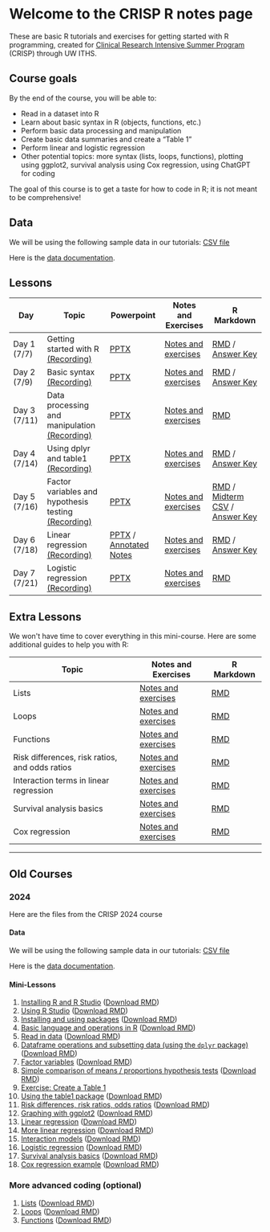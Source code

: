# Welcome to the CRISP R notes page

These are basic R tutorials and exercises for getting started with R programming, created for [Clinical Research Intensive Summer Program](https://www.iths.org/education/professional-development/crisp/) (CRISP) through UW ITHS.

## Course goals 

By the end of the course, you will be able to: 
* Read in a dataset into R 
* Learn about basic syntax in R (objects, functions, etc.) 
* Perform basic data processing and manipulation
* Create basic data summaries and create a “Table 1”
* Perform linear and logistic regression 
* Other potential topics: more syntax (lists, loops, functions), plotting using ggplot2, survival analysis using Cox regression, using ChatGPT for coding

The goal of this course is to get a taste for how to code in R; it is not meant to be comprehensive! 

## Data 

We will be using the following sample data in our tutorials: 
[CSV file](https://jpspeng.github.io/crisp_notes/pages/crisp-2024-sample100.csv) 

Here is the [data documentation](https://jpspeng.github.io/crisp_notes/pages/Crisp-2024-sample100-dictionary.pdf). 

## Lessons 

| Day | Topic | Powerpoint | Notes and Exercises | R Markdown |
|----------|----------|----------| ----------| ----------|
| Day 1 (7/7) | Getting started with R [(Recording)](https://washington.zoom.us/rec/share/xS-0EjKlYLbrXihW4LUw2dfitoVJZC6hYPbovslDAdrZYxuVbMr-ei9P-UIbXXcT._mrf8OTTY1USV9k-?startTime=1751949750000)   | [PPTX](https://jpspeng.github.io/crisp_notes/powerpoints_2025/crisp_2025_R_day1.pptx)     | [Notes and exercises](https://jpspeng.github.io/crisp_notes/notebooks_2025/crisp_2025_day1.html)     | [RMD](https://jpspeng.github.io/crisp_notes/notebooks_2025/crisp_2025_day1.Rmd) / [Answer Key](https://jpspeng.github.io/crisp_notes/notebooks_2025/crisp_2025_day1_answers.Rmd)   |
| Day 2 (7/9)    | Basic syntax [(Recording)](https://washington.zoom.us/rec/share/3TGMegNu_lK2Dd5tyS-Rz42N5xwQ95UHwrj-BAjpd7EHx6OMhGSh-9sAVuHDVJjH.j8ANygOalg7KPjnn)     | [PPTX](https://jpspeng.github.io/crisp_notes/powerpoints_2025/crisp_2025_R_day2.pptx)     | [Notes and exercises](https://jpspeng.github.io/crisp_notes/notebooks_2025/crisp_2025_day2.html)   | [RMD](https://jpspeng.github.io/crisp_notes/notebooks_2025/crisp_2025_day2.Rmd) / [Answer Key](https://jpspeng.github.io/crisp_notes/notebooks_2025/crisp_2025_day2_answers.Rmd)   |
| Day 3 (7/11)    | Data processing and manipulation [(Recording)](https://washington.zoom.us/rec/share/iREzt3feeubSgfDnwPSooL2uulQ38uuGAxV6O7K1_WnQOsxsU79myFAnfv2aJzkb.d7PXEiySnDNYhEoB)    | [PPTX](https://jpspeng.github.io/crisp_notes/powerpoints_2025/crisp_2025_R_day3.pptx)    | [Notes and exercises](https://jpspeng.github.io/crisp_notes/notebooks_2025/crisp_2025_day3.html)      | [RMD](https://jpspeng.github.io/crisp_notes/notebooks_2025/crisp_2025_day3.Rmd)    |
| Day 4 (7/14)    | Using dplyr and table1 [(Recording)](https://washington.zoom.us/rec/share/qb7InVbXLbX2jTmUGWtA-VSRQWsEoTy5hm65g_Aq0_dViOL98r3w51N5KhadBiZi.46iJ7LS8OIndrY-B)   | [PPTX](https://jpspeng.github.io/crisp_notes/powerpoints_2025/crisp_2025_R_day4.pptx)    | [Notes and exercises](https://jpspeng.github.io/crisp_notes/notebooks_2025/crisp_2025_day4.html)      | [RMD](https://jpspeng.github.io/crisp_notes/notebooks_2025/crisp_2025_day4.Rmd) / [Answer Key](https://jpspeng.github.io/crisp_notes/notebooks_2025/crisp_2025_day4_answers.Rmd)    |
| Day 5 (7/16)    | Factor variables and hypothesis testing [(Recording)](https://washington.zoom.us/rec/share/MyCyY2KQsGZ3lqbK_19wjuO70VAMJ4lyxjRO-SyTylg9Amo7Po1oPVbGscSOkyXj.weZugf2Owmpmt8zN)  | [PPTX](https://jpspeng.github.io/crisp_notes/powerpoints_2025/crisp_2025_R_day5.pptx)    | [Notes and exercises](https://jpspeng.github.io/crisp_notes/notebooks_2025/crisp_2025_day5.html)      | [RMD](https://jpspeng.github.io/crisp_notes/notebooks_2025/crisp_2025_day5.Rmd) / [Midterm CSV](https://jpspeng.github.io/crisp_notes/notebooks_2025/midterm_practicum_sample.csv) / [Answer Key](https://jpspeng.github.io/crisp_notes/notebooks_2025/crisp_2025_day5_answers.Rmd)   |
| Day 6 (7/18)    | Linear regression [(Recording)](https://washington.zoom.us/rec/share/jm8RgqOqjwTqWijwHUjD94SHKPdyrh8mu7CkxD5v44sVKfQeOlC7I1GIvnI7OyY.T6PZQ_VMFsw3-6_K) | [PPTX](https://jpspeng.github.io/crisp_notes/powerpoints_2025/crisp_2025_R_day6.pptx) / [Annotated Notes](https://jpspeng.github.io/crisp_notes/powerpoints_2025/crisp_2025_R_day6_annotated.pdf)    | [Notes and exercises](https://jpspeng.github.io/crisp_notes/notebooks_2025/crisp_2025_day6.html)      | [RMD](https://jpspeng.github.io/crisp_notes/notebooks_2025/crisp_2025_day6.Rmd) / [Answer Key](https://jpspeng.github.io/crisp_notes/notebooks_2025/crisp_2025_day6_answers.Rmd)    |
| Day 7 (7/21)    | Logistic regression [(Recording)](https://washington.zoom.us/rec/share/1amS8_sK7F8NwDTwr79SU1bapit5imbRowJ_-bFBW1mIxXqoGltddtXzicG8l4hu.eb3t432KdQAPMB7y) | [PPTX](https://jpspeng.github.io/crisp_notes/powerpoints_2025/crisp_2025_R_day7.pptx)    | [Notes and exercises](https://jpspeng.github.io/crisp_notes/notebooks_2025/crisp_2025_day7.html)      | [RMD](https://jpspeng.github.io/crisp_notes/notebooks_2025/crisp_2025_day7.Rmd)    |



## Extra Lessons 

We won't have time to cover everything in this mini-course. Here are some additional guides to help you with R: 

| Topic | Notes and Exercises | R Markdown |
|----------| ----------| ----------|
| Lists | [Notes and exercises](https://jpspeng.github.io/crisp_notes/pages/lists.html)| [RMD](https://jpspeng.github.io/crisp_notes/pages/lists.Rmd)|
| Loops | [Notes and exercises](https://jpspeng.github.io/crisp_notes/pages/loops.html)| [RMD](https://jpspeng.github.io/crisp_notes/pages/loops.Rmd)|
| Functions | [Notes and exercises](https://jpspeng.github.io/crisp_notes/pages/functions.html) | [RMD](https://jpspeng.github.io/crisp_notes/pages/functions.Rmd)|
| Risk differences, risk ratios, and odds ratios | [Notes and exercises](https://jpspeng.github.io/crisp_notes/pages/risk_differences.html)| [RMD](https://jpspeng.github.io/crisp_notes/pages/risk_differences.Rmd)|
| Interaction terms in linear regression | [Notes and exercises](https://jpspeng.github.io/crisp_notes/pages/interaction_term.html)| [RMD](https://jpspeng.github.io/crisp_notes/pages/interaction_term.Rmd)|
| Survival analysis basics | [Notes and exercises](https://jpspeng.github.io/crisp_notes/pages/survival_analysis.html)| [RMD](https://jpspeng.github.io/crisp_notes/pages/survival_analysis.Rmd)|
| Cox regression | [Notes and exercises](https://jpspeng.github.io/crisp_notes/pages/cox_regression.html)| [RMD](https://jpspeng.github.io/crisp_notes/pages/cox_regression.Rmd)|




--- 

## Old Courses 

### 2024 

Here are the files from the CRISP 2024 course 

#### Data 

We will be using the following sample data in our tutorials: 
[CSV file](https://jpspeng.github.io/crisp_notes/pages/crisp-2024-sample100.csv) 

Here is the [data documentation](https://jpspeng.github.io/crisp_notes/pages/Crisp-2024-sample100-dictionary.pdf). 

#### Mini-Lessons 

1. [Installing R and R Studio](https://jpspeng.github.io/crisp_notes/pages/installing_R.html) ([Download RMD](https://jpspeng.github.io/crisp_notes/pages/installing_R.Rmd))
2. [Using R Studio](https://jpspeng.github.io/crisp_notes/pages/r_studio_r_markdown.html) ([Download RMD](https://jpspeng.github.io/crisp_notes/pages/r_studio_r_markdown.Rmd))
3. [Installing and using packages](https://jpspeng.github.io/crisp_notes/pages/installing_packages.html) ([Download RMD](https://jpspeng.github.io/crisp_notes/pages/installing_packages.Rmd))
4. [Basic language and operations in R](https://jpspeng.github.io/crisp_notes/pages/some_language.html) ([Download RMD](https://jpspeng.github.io/crisp_notes/pages/some_language.Rmd))
5. [Read in data](https://jpspeng.github.io/crisp_notes/pages/reading_data.html) ([Download RMD](https://jpspeng.github.io/crisp_notes/pages/reading_data.Rmd))
6. [Dataframe operations and subsetting data (using the `dplyr` package)](https://jpspeng.github.io/crisp_notes/pages/subsetting_data.html) ([Download RMD](https://jpspeng.github.io/crisp_notes/pages/subsetting_data.Rmd))
7. [Factor variables](https://jpspeng.github.io/crisp_notes/pages/factor_variables.html) ([Download RMD](https://jpspeng.github.io/crisp_notes/pages/factor_variables.Rmd))
8. [Simple comparison of means / proportions hypothesis tests](https://jpspeng.github.io/crisp_notes/pages/tests_comparing_means_proportions.html) ([Download RMD](https://jpspeng.github.io/crisp_notes/pages/tests_comparing_means_proportions.Rmd))
9. [Exercise: Create a Table 1](https://jpspeng.github.io/crisp_notes/pages/creating_table1.html)
10. [Using the table1 package](https://jpspeng.github.io/crisp_notes/pages/using_table1_package.html) ([Download RMD](https://jpspeng.github.io/crisp_notes/pages/using_table1_package.Rmd))
11. [Risk differences, risk ratios, odds ratios](https://jpspeng.github.io/crisp_notes/pages/risk_differences.html) ([Download RMD](https://jpspeng.github.io/crisp_notes/pages/risk_differences.Rmd))
12. [Graphing with ggplot2](https://jpspeng.github.io/crisp_notes/pages/graphing_with_ggplot2.html) ([Download RMD](https://jpspeng.github.io/crisp_notes/pages/graphing_with_ggplot2.Rmd))
13. [Linear regression](https://jpspeng.github.io/crisp_notes/pages/linear_regression.html) ([Download RMD](https://jpspeng.github.io/crisp_notes/pages/linear_regression.Rmd))
14. [More linear regression](https://jpspeng.github.io/crisp_notes/pages/more_linear_regression.html) ([Download RMD](https://jpspeng.github.io/crisp_notes/pages/more_linear_regression.Rmd))
15. [Interaction models](https://jpspeng.github.io/crisp_notes/pages/interaction_term.html) ([Download RMD](https://jpspeng.github.io/crisp_notes/pages/interaction_term.Rmd))
16. [Logistic regression](https://jpspeng.github.io/crisp_notes/pages/logistic_regression.html) ([Download RMD](https://jpspeng.github.io/crisp_notes/pages/logistic_regression.Rmd))
17. [Survival analysis basics](https://jpspeng.github.io/crisp_notes/pages/survival_analysis.html) ([Download RMD](https://jpspeng.github.io/crisp_notes/pages/survival_analysis.Rmd))
18. [Cox regression example](https://jpspeng.github.io/crisp_notes/pages/cox_regression.html) ([Download RMD](https://jpspeng.github.io/crisp_notes/pages/cox_regression.Rmd))

### More advanced coding (optional)

1.  [Lists](https://jpspeng.github.io/crisp_notes/pages/lists.html) ([Download RMD](https://jpspeng.github.io/crisp_notes/pages/lists.Rmd))
2.  [Loops](https://jpspeng.github.io/crisp_notes/pages/loops.html) ([Download RMD](https://jpspeng.github.io/crisp_notes/pages/loops.Rmd))
3.  [Functions](https://jpspeng.github.io/crisp_notes/pages/functions.html) ([Download RMD](https://jpspeng.github.io/crisp_notes/pages/functions.Rmd))
